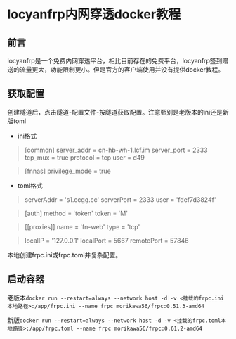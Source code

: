 # locyanfrp内网穿透docker教程
## 前言
locyanfrp是一个免费内网穿透平台，相比目前存在的免费平台，locyanfrp签到赠送的流量更大，功能限制更小。但是官方的客户端使用并没有提供docker教程。
## 获取配置
创建隧道后，点击隧道-配置文件-按隧道获取配置。注意甄别是老版本的ini还是新版toml
- ini格式
> [common]
server_addr = cn-hb-wh-1.lcf.im
server_port = 2333
tcp_mux = true
protocol = tcp
user = d49

>[fnnas]
privilege_mode = true

- toml格式
> serverAddr = 's1.ccgg.cc'
serverPort = 2333
user = 'fdef7d3824f'

>[auth]
method = 'token'
token = 'M'

>[[proxies]]
name = 'fn-web'
type = 'tcp'

>localIP = '127.0.0.1'
localPort = 5667
remotePort = 57846

本地创建frpc.ini或frpc.toml并复杂配置。

## 启动容器

老版本`docker run --restart=always --network host -d -v <挂载的frpc.ini本地路径>:/app/frpc.ini --name frpc morikawa56/frpc:0.51.3-amd64`

新版`docker run --restart=always --network host -d -v <挂载的frpc.toml本地路径>:/app/frpc.toml --name frpc morikawa56/frpc:0.61.2-amd64`

